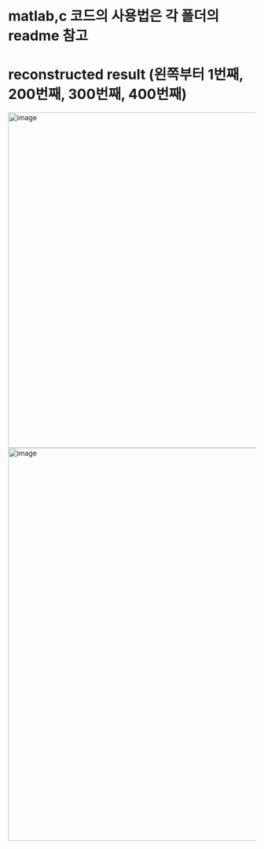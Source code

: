 # matlab,c 코드의 사용법은 각 폴더의 readme 참고
# reconstructed result (왼쪽부터 1번째, 200번째, 300번째, 400번째)
<img width="683" alt="image" src="https://github.com/jihoojung0106/cbct_recon/assets/93129787/327cfe3d-a098-459b-8a79-95a4be651a09">


<img width="800" alt="image" src="https://github.com/jihoojung0106/cbct_recon/assets/93129787/399ef38d-6b44-4242-b6d7-006745617778">
